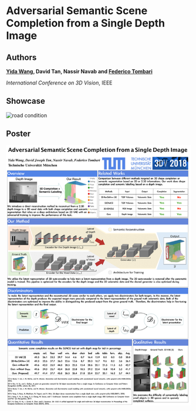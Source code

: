 # Adversarial Semantic Scene Completion from a Single Depth Image

## Authors
**[Yida Wang](https://wangyida.github.io/#about), David Tan, Nassir Navab and [Federico Tombari](http://campar.in.tum.de/Main/FedericoTombari)**

*International Conference on 3D Vision*, IEEE

## Showcase
 <img src="3dv/video.gif" alt="road condition" width="400" frameborder="0" style="border:0" >

## Poster

![poster](3dv/3dv-poster.png)
